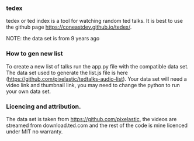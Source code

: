 ### tedex
tedex or ted index is a tool for watching random ted talks. It is best to use the github page https://coneastdev.github.io/tedex/.

NOTE: the data set is from 9 years ago

### How to gen new list
To create a new list of talks run the app.py file with the compatible data set. The data set used to generate the list.js file is here (https://github.com/pixelastic/tedtalks-audio-list). Your data set will need a video link and thumbnail link, you may need to change the python to run your own data set.

### Licencing and attribution.
The data set is taken from https://github.com/pixelastic, the videos are streamed from download.ted.com and the rest of the code is mine licenced under MIT no warranty.
